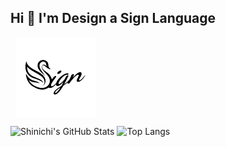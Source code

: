 ## Hi 👋 I'm Design a Sign Language

[<img src="./Sign_logo.svg"  alt="Sign Logo" style="display:block; width:128px; margin:1.62%;"/>](https://github.com/johnny-shaman/sign)

![Shinichi's GitHub Stats](https://github-readme-stats.vercel.app/api?username=johnny-shaman&theme=nightowl&bg_color=0D1117&hide_border=true&show=reviews,discussions_started,discussions_answered,prs_merged,prs_merged_percentage&show_icons=true)
![Top Langs](https://github-readme-stats.vercel.app/api/top-langs/?username=johnny-shaman&theme=nightowl&bg_color=0D1117&hide_border=true&layout=donut)


<!--
**johnny-shaman/johnny-shaman** is a ✨ _special_ ✨ repository because its `README.md` (this file) appears on your GitHub profile.

Here are some ideas to get you started:

- 🔭 I’m currently working on ...
- 🌱 I’m currently learning ...
- 👯 I’m looking to collaborate on ...
- 🤔 I’m looking for help with ...
- 💬 Ask me about ...
- 📫 How to reach me: ...
- 😄 Pronouns: ...
- ⚡ Fun fact: ...
-->
